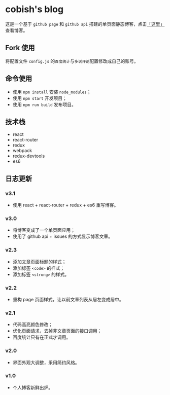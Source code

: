 # cobish's blog

这是一个基于 ``github page`` 和 ``github api`` 搭建的单页面静态博客，点击[「这里」](http://cobish.github.io)查看博客。

## Fork 使用

将配置文件 ``config.js`` 的``百度统计``与``多说评论``配置修改成自己的账号。

## 命令使用

- 使用 ``npm install`` 安装 ``node_modules``；
- 使用 ``npm start`` 开发项目；
- 使用 ``npm run build`` 发布项目。

## 技术栈

- react
- react-router
- redux
- webpack
- redux-devtools
- es6

## 日志更新

### v3.1

- 使用 react + react-router + redux + es6 重写博客。

### v3.0

- 将博客变成了一个单页面应用；
- 使用了 github api + issues 的方式显示博客文章。

### v2.3

- 添加文章页面标题的样式；
- 添加标签 ``<code>`` 的样式；
- 添加标签 ``<strong>`` 的样式。

### v2.2

- 重构 page 页面样式，让以前文章列表从居左变成居中。

### v2.1

- 代码高亮颜色修改；
- 优化页面请求，去掉非文章页面的接口调用；
- 百度统计只有在正式才调用。

### v2.0

- 界面外观大调整，采用简约风格。

### v1.0

- 个人博客新鲜出炉。


